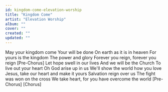 ```yaml
---
id: kingdom-come-elevation-worship
title: "Kingdom Come"
artist: "Elevation Worship"
album: ""
cover: ""
created: ""
updated: ""
---
```


May your kingdom come
Your will be done
On earth as it is in heaven
For yours is the kingdom
The power and glory
Forever you reign, forever you reign
[Pre-Chorus]
Let hope swell in our lives
And we will be the Church
To live out your heart
Oh God arise up in us
We'll show the world how you love
Jesus, take our heart and make it yours
Salvation reign over us
The fight was won on the cross
We take heart, for you have overcome the world
[Pre-Chorus]
[Chorus]